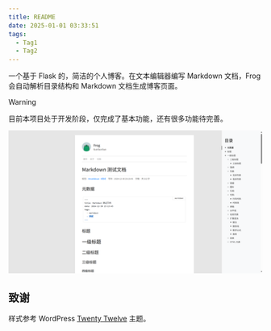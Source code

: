 ```yaml
---
title: README
date: 2025-01-01 03:33:51
tags:
  - Tag1
  - Tag2
---
```


一个基于 Flask 的，简洁的个人博客。在文本编辑器编写 Markdown 文档，Frog 会自动解析目录结构和 Markdown 文档生成博客页面。

> [!WARNING]
> 目前本项目处于开发阶段，仅完成了基本功能，还有很多功能待完善。

![demo](imgs/demo.png)

## 致谢

样式参考 WordPress [Twenty Twelve](https://wordpress.org/themes/twentytwelve/) 主题。
